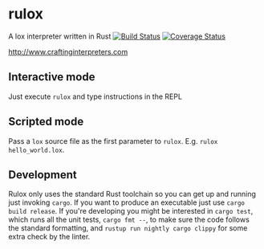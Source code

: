 # rulox
A lox interpreter written in Rust
[![Build Status](https://travis-ci.org/mariosangiorgio/rulox.svg?branch=master)](https://travis-ci.org/mariosangiorgio/rulox)
[![Coverage Status](https://coveralls.io/repos/github/mariosangiorgio/rulox/badge.svg?branch=master)](https://coveralls.io/github/mariosangiorgio/rulox?branch=master)

http://www.craftinginterpreters.com

## Interactive mode
Just execute `rulox` and type instructions in the REPL

## Scripted mode
Pass a `lox` source file as the first parameter to `rulox`. E.g. `rulox hello_world.lox`.

## Development
Rulox only uses the standard Rust toolchain so you can get up and running just invoking `cargo`.
If you want to produce an executable just use `cargo build release`.
If you're developing you might be interested in `cargo test`, which runs all the unit tests, `cargo fmt --`, to make sure the code follows the standard formatting, and `rustup run nightly cargo clippy` for some extra check by the linter.